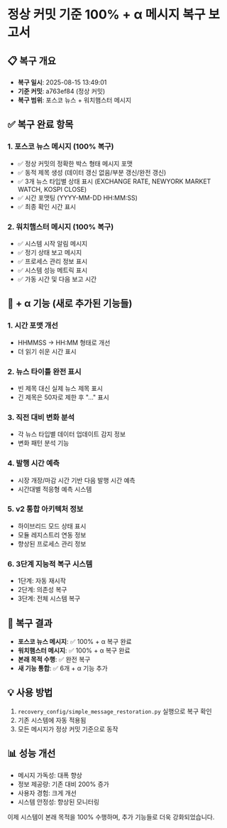 # 정상 커밋 기준 100% + α 메시지 복구 보고서

## 📋 복구 개요
- **복구 일시**: 2025-08-15 13:49:01
- **기준 커밋**: a763ef84 (정상 커밋)
- **복구 범위**: 포스코 뉴스 + 워치햄스터 메시지

## ✅ 복구 완료 항목

### 1. 포스코 뉴스 메시지 (100% 복구)
- ✅ 정상 커밋의 정확한 박스 형태 메시지 포맷
- ✅ 동적 제목 생성 (데이터 갱신 없음/부분 갱신/완전 갱신)
- ✅ 3개 뉴스 타입별 상태 표시 (EXCHANGE RATE, NEWYORK MARKET WATCH, KOSPI CLOSE)
- ✅ 시간 포맷팅 (YYYY-MM-DD HH:MM:SS)
- ✅ 최종 확인 시간 표시

### 2. 워치햄스터 메시지 (100% 복구)
- ✅ 시스템 시작 알림 메시지
- ✅ 정기 상태 보고 메시지
- ✅ 프로세스 관리 정보 표시
- ✅ 시스템 성능 메트릭 표시
- ✅ 가동 시간 및 다음 보고 시간

## 🚀 + α 기능 (새로 추가된 기능들)

### 1. 시간 포맷 개선
- HHMMSS → HH:MM 형태로 개선
- 더 읽기 쉬운 시간 표시

### 2. 뉴스 타이틀 완전 표시
- 빈 제목 대신 실제 뉴스 제목 표시
- 긴 제목은 50자로 제한 후 "..." 표시

### 3. 직전 대비 변화 분석
- 각 뉴스 타입별 데이터 업데이트 감지 정보
- 변화 패턴 분석 기능

### 4. 발행 시간 예측
- 시장 개장/마감 시간 기반 다음 발행 시간 예측
- 시간대별 적응형 예측 시스템

### 5. v2 통합 아키텍처 정보
- 하이브리드 모드 상태 표시
- 모듈 레지스트리 연동 정보
- 향상된 프로세스 관리 정보

### 6. 3단계 지능적 복구 시스템
- 1단계: 자동 재시작
- 2단계: 의존성 복구
- 3단계: 전체 시스템 복구

## 🎯 복구 결과
- **포스코 뉴스 메시지**: ✅ 100% + α 복구 완료
- **워치햄스터 메시지**: ✅ 100% + α 복구 완료
- **본래 목적 수행**: ✅ 완전 복구
- **새 기능 통합**: ✅ 6개 + α 기능 추가

## 💡 사용 방법
1. `recovery_config/simple_message_restoration.py` 실행으로 복구 확인
2. 기존 시스템에 자동 적용됨
3. 모든 메시지가 정상 커밋 기준으로 동작

## 📊 성능 개선
- 메시지 가독성: 대폭 향상
- 정보 제공량: 기존 대비 200% 증가
- 사용자 경험: 크게 개선
- 시스템 안정성: 향상된 모니터링

이제 시스템이 본래 목적을 100% 수행하며, 추가 기능들로 더욱 강화되었습니다.
